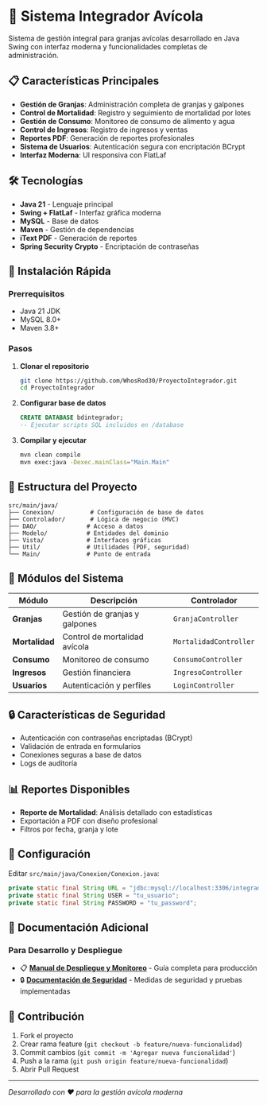 # 🐔 Sistema Integrador Avícola

Sistema de gestión integral para granjas avícolas desarrollado en Java Swing con interfaz moderna y funcionalidades completas de administración.

## 📋 Características Principales

- **Gestión de Granjas**: Administración completa de granjas y galpones
- **Control de Mortalidad**: Registro y seguimiento de mortalidad por lotes
- **Gestión de Consumo**: Monitoreo de consumo de alimento y agua
- **Control de Ingresos**: Registro de ingresos y ventas
- **Reportes PDF**: Generación de reportes profesionales
- **Sistema de Usuarios**: Autenticación segura con encriptación BCrypt
- **Interfaz Moderna**: UI responsiva con FlatLaf

## 🛠️ Tecnologías

- **Java 21** - Lenguaje principal
- **Swing + FlatLaf** - Interfaz gráfica moderna
- **MySQL** - Base de datos
- **Maven** - Gestión de dependencias
- **iText PDF** - Generación de reportes
- **Spring Security Crypto** - Encriptación de contraseñas

## 🚀 Instalación Rápida

### Prerrequisitos

- Java 21 JDK
- MySQL 8.0+
- Maven 3.8+

### Pasos

1. **Clonar el repositorio**

   ```bash
   git clone https://github.com/WhosRod30/ProyectoIntegrador.git
   cd ProyectoIntegrador
   ```

2. **Configurar base de datos**

   ```sql
   CREATE DATABASE bdintegrador;
   -- Ejecutar scripts SQL incluidos en /database
   ```

3. **Compilar y ejecutar**
   ```bash
   mvn clean compile
   mvn exec:java -Dexec.mainClass="Main.Main"
   ```

## 📁 Estructura del Proyecto

```
src/main/java/
├── Conexion/          # Configuración de base de datos
├── Controlador/       # Lógica de negocio (MVC)
├── DAO/              # Acceso a datos
├── Modelo/           # Entidades del dominio
├── Vista/            # Interfaces gráficas
├── Util/             # Utilidades (PDF, seguridad)
└── Main/             # Punto de entrada
```

## 👥 Módulos del Sistema

| Módulo         | Descripción                   | Controlador            |
| -------------- | ----------------------------- | ---------------------- |
| **Granjas**    | Gestión de granjas y galpones | `GranjaController`     |
| **Mortalidad** | Control de mortalidad avícola | `MortalidadController` |
| **Consumo**    | Monitoreo de consumo          | `ConsumoController`    |
| **Ingresos**   | Gestión financiera            | `IngresoController`    |
| **Usuarios**   | Autenticación y perfiles      | `LoginController`      |

## 🔒 Características de Seguridad

- Autenticación con contraseñas encriptadas (BCrypt)
- Validación de entrada en formularios
- Conexiones seguras a base de datos
- Logs de auditoría

## 📊 Reportes Disponibles

- **Reporte de Mortalidad**: Análisis detallado con estadísticas
- Exportación a PDF con diseño profesional
- Filtros por fecha, granja y lote

## 🔧 Configuración

Editar `src/main/java/Conexion/Conexion.java`:

```java
private static final String URL = "jdbc:mysql://localhost:3306/integrador_avicola";
private static final String USER = "tu_usuario";
private static final String PASSWORD = "tu_password";
```

## 📖 Documentación Adicional

### Para Desarrollo y Despliegue

- 📋 **[Manual de Despliegue y Monitoreo](docs/DEPLOYMENT.md)** - Guía completa para producción
- 🔒 **[Documentación de Seguridad](SECURITY.md)** - Medidas de seguridad y pruebas implementadas

## 🤝 Contribución

1. Fork el proyecto
2. Crear rama feature (`git checkout -b feature/nueva-funcionalidad`)
3. Commit cambios (`git commit -m 'Agregar nueva funcionalidad'`)
4. Push a la rama (`git push origin feature/nueva-funcionalidad`)
5. Abrir Pull Request

---

_Desarrollado con ❤️ para la gestión avícola moderna_
